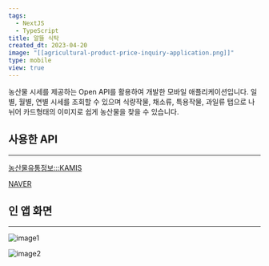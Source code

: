 ```yaml
---
tags:
  - NextJS
  - TypeScript
title: 알뜰 식탁
created_dt: 2023-04-20
image: "[[agricultural-product-price-inquiry-application.png]]"
type: mobile
view: true
---
```

농산물 시세를 제공하는 Open API를 활용하여 개발한 모바일 애플리케이션입니다. 일별, 월별, 연별 시세를 조회할 수 있으며 식량작물, 채소류, 특용작물, 과일류 탭으로 나뉘어 카드형태의 이미지로 쉽게 농산물을 찾을 수 있습니다.

## 사용한 API
---

[농산물유통정보:::KAMIS](https://www.kamis.or.kr/customer/reference/openapi_list.do)

[NAVER](https://www.naver.com/)

## 인 앱 화면
---
![image1](image1.png)

![image2](image2.png)
